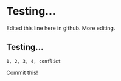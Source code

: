 Testing...
=========

Edited this line here in github. More editing.

Testing...
--------

    1, 2, 3, 4, conflict


Commit this!
